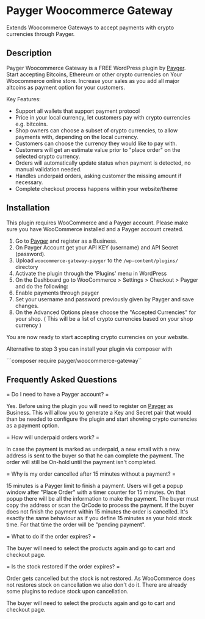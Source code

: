 # Payger Woocommerce Gateway

Extends Woocommerce Gateways to accept payments with crypto currencies through Payger.

## Description

Payger Woocommerce Gateway is a FREE WordPress plugin by [Payger](https://payger.com).
Start accepting Bitcoins, Ethereum or other crypto currencies on Your Woocommerce online store.
Increase your sales as you add all major altcoins as payment option for your customers.

Key Features:

* Support all wallets that support payment protocol
* Price in your local currency, let customers pay with crypto currencies e.g. bitcoins.
* Shop owners can choose a subset of crypto currencies, to allow payments with, depending on the local currency.
* Customers can choose the currency they would like to pay with.
* Customers will get an estimate value prior to "place order" on the selected crypto currency.
* Orders will automatically update status when payment is detected, no manual validation needed.
* Handles underpaid orders, asking customer the missing amount if necessary.
* Complete checkout process happens within your website/theme


## Installation

This plugin requires WooCommerce and a Payger account. Please make sure you have WooCommerce installed and a Payger account created.

1. Go to [Payger](https://payger.com) and register as a Business.
2. On Payger Account get your API KEY (username) and  API Secret (password).
3. Upload `woocommerce-gateway-payger` to the `/wp-content/plugins/` directory
4. Activate the plugin through the 'Plugins' menu in WordPress
5. On the Dashboard go to WooCommerce > Settings > Checkout > Payger and do the following:
6. Enable payments through payger
7. Set your username and password previously given by Payger and save changes.
8. On the Advanced Options please choose the "Accepted Currencies" for your shop. ( This will be a list of crypto currencies based on your shop currency )

You are now ready to start accepting crypto currencies on your website.

Alternative to step 3 you can install your plugin via composer with

```composer require payger/woocommerce-gateway``

## Frequently Asked Questions

= Do I need to have a Payger account? =

Yes. Before using the plugin you will need to register on [Payger](https://payger.com) as Business. This will
allow you to generate a Key and Secret pair that would than be needed to configure the plugin and start showing crypto currencies as a payment option.

= How will underpaid orders work? =

In case the payment is marked as underpaid, a new email with a new address is sent to the buyer so that he can complete the payment.
The order will still be On-hold until the payment isn't completed.

= Why is my order cancelled after 15 minutes without a payment? =

15 minutes is a Payger limit to finish a payment. Users will get a popup window after "Place Order" with a timer counter for 15 minutes.
On that popup there will be all the information to make the payment. The buyer must copy the address or scan the QrCode to process the payment.
If the buyer does not finish the payment within 15 minutes the order is cancelled. It's exactly the same behaviour as if you define 15 minutes as your hold stock time.
For that time the order will be "pending payment".

= What to do if the order expires? =

The buyer will need to select the products again and go to cart and checkout page.

= Is the stock restored if the order expires? =

Order gets cancelled but the stock is not restored. As WooCommerce does not restores stock on cancellation we also don't do it.
There are already some plugins to reduce stock upon cancellation.

The buyer will need to select the products again and go to cart and checkout page.
